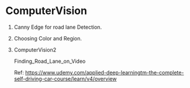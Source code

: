 # ComputerVision

1. Canny Edge for road lane Detection.

2. Choosing Color and Region.

3. ComputerVision2
    
    Finding_Road_Lane_on_Video
    
    Ref: https://www.udemy.com/applied-deep-learningtm-the-complete-self-driving-car-course/learn/v4/overview
